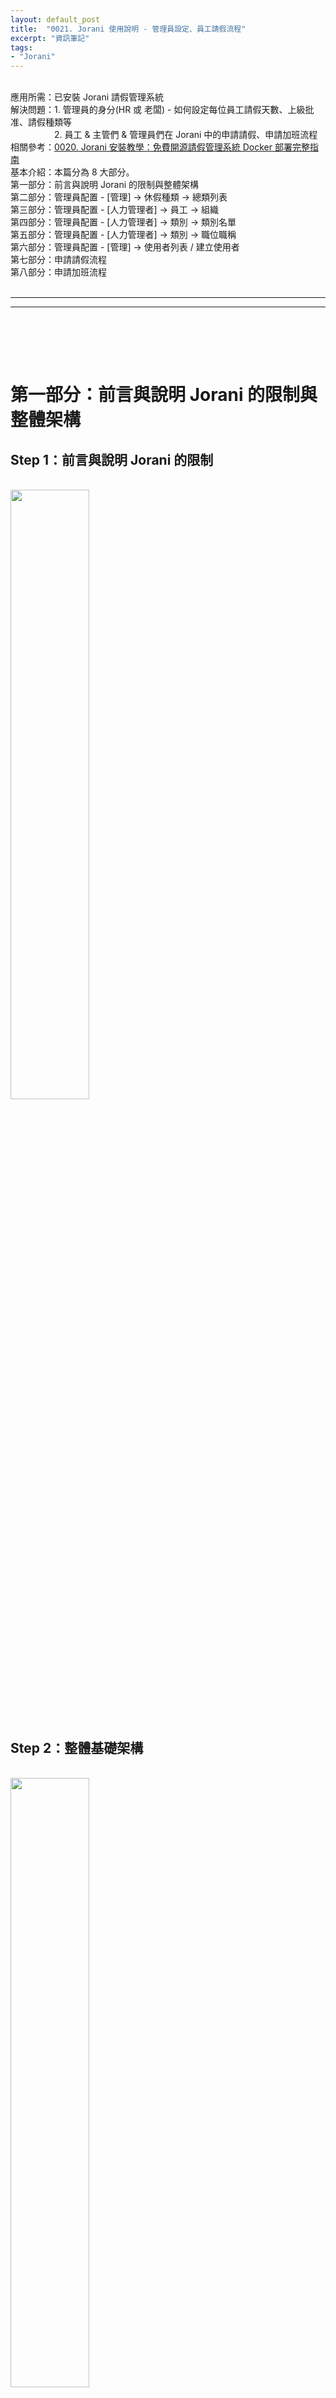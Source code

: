 ```yaml
---
layout: default_post
title:  "0021. Jorani 使用說明 - 管理員設定、員工請假流程"
excerpt: "資訊筆記"
tags: 
- "Jorani"
---
```


<div class="summary">
<br/>應用所需：已安裝 Jorani 請假管理系統
<br/>解決問題：1. 管理員的身分(HR 或 老闆) - 如何設定每位員工請假天數、上級批准、請假種類等
<br/>&emsp;&emsp;&emsp;&emsp;&emsp;2. 員工 & 主管們 & 管理員們在 Jorani 中的申請請假、申請加班流程
<br/>相關參考：<a href="https://gotoa1234.github.io/2025/10/25/1.html">0020. Jorani 安裝教學：免費開源請假管理系統 Docker 部署完整指南</a>
<br/>基本介紹：本篇分為 8 大部分。
<br/>第一部分：前言與說明 Jorani 的限制與整體架構
<br/>第二部分：管理員配置 - [管理] -> 休假種類 -> 總類列表
<br/>第三部分：管理員配置 - [人力管理者] -> 員工 -> 組織
<br/>第四部分：管理員配置 - [人力管理者] -> 類別 -> 類別名單
<br/>第五部分：管理員配置 - [人力管理者] -> 類別 -> 職位職稱
<br/>第六部分：管理員配置 - [管理] -> 使用者列表 / 建立使用者
<br/>第七部分：申請請假流程 
<br/>第八部分：申請加班流程 
</div>

<div class="title">
    <br/><hr class="titleinner">
	<span></span>
	<hr class="titleinner"><br/>
</div>

<br/><br/>
<h1>第一部分：前言與說明 Jorani 的限制與整體架構</h1>

<h2>Step 1：前言與說明 Jorani 的限制</h2>

<br/> <img src="/assets/image/Infomation/2025_11_01/000.png" alt="" width="50%" height="50%" />
<br/><br/>


<h2>Step 2：整體基礎架構</h2>

<br/> <img src="/assets/image/Infomation/2025_11_01/000.png" alt="" width="50%" height="50%" />
<br/><br/>

<h2>Step 3：以管理員的身分登入開始</h2>

<br/> <img src="/assets/image/Infomation/2025_11_01/000.png" alt="" width="50%" height="50%" />
<br/><br/>


 

<br/><br/>
<h1>第二部分：管理員配置 - [管理] -> 休假種類 -> 總類列表</h1>

<h2>Step 1：功能位置 & 說明</h2>
此功能是**請假系統一切的基礎**，要有請假類別才能成立整個請假管理
<br/>※每個假別的休假天數，要從 **合約** 與 **員工享有天數** 此 2 功能來設定，本篇後續部分都會說明

``` Markdown
休假種類：定義該企業提供員工可申請休假的種類
```

<br/>進入休假 -> 總類列表
<br/> <img src="/assets/image/Infomation/2025_11_01/001.png" alt="" width="50%" height="50%" />
<br/><br/>

<h2>Step 2：建立請假種類</h2>
預設只有**補休**，用於加班計數器使用，因此不能刪除，每間企業的狀況不同，可以依照需要自行建立，範例以台灣常見的請假類型建立
<br/>選擇 -> **建立請假種類**
<br/> <img src="/assets/image/Infomation/2025_11_01/006.png" alt="" width="50%" height="50%" />
<br/><br/>

<h2>Step 3：建立請假種類 - 建立所有資料</h2>
依序將所有資料補完

{:class="table table-bordered"}
| 名字      | 假別名稱 EX: 特休、陪產假、產假等等...     |
| Acronym   | 縮寫，用於企業內部的縮寫辨識，也可不填寫    |

<br/> <img src="/assets/image/Infomation/2025_11_01/007.png" alt="" width="50%" height="50%" />
<br/><br/>


<h2>Step 4：建立請假種類 - 參考台灣勞基法常見類型</h2>
2025 年，<a href="https://www.mol.gov.tw/1607/28162/28166/28218/28226/81499/post">台灣勞基法規則</a>參考後，整理如下：
<br/>※僅供參考，完整資訊請參考台灣政府勞基法規則

{:class="table table-bordered"}
| 補休 (compensate)	       | Jorani 預設，用於申請加班時的計數     |
| 特休 (paid leave)	       | 有薪水的休假，如年假     |
| 產假 (maternity leave)	 | 女性員工生產前後的休假  |
| 陪產假 (paternity leave) | 男性員工因配偶生產或育兒的休假  |
| 生理假 (menstrual leave) | 女性員工因生理期不適申請的假別    |
| 病假 (Sick leave)	       | 因疾病無法工作的假別  |
| 事假 (personal leave)	   | 因特殊事由申請的假別  |

<br/><br/>

<h2>Step 5：建立請假種類 - 完成結果示意</h2>
以下為範例說明用的請假種類，具體設定每間企業都不同。
<br/> <img src="/assets/image/Infomation/2025_11_01/008.png" alt="" width="50%" height="50%" />
<br/><br/>




<br/><br/>
<h1>第三部分：管理員配置 - [人力管理者] -> 員工 -> 組織</h1>

<h2>Step 1：功能位置 & 說明</h2>
只有擁有HR權限的使用者才可以修改組織架構，
<br/>※組織應符合自己的公司架構，會影響報表顯示、行事曆顯示，並且上級批准假單可以更直覺

``` Markdown
組織：定義該企業組織的架構，每個部門間的關係圖
```

<br/>進入人力管理者 -> 組織
<br/> <img src="/assets/image/Infomation/2025_11_01/002.png" alt="" width="50%" height="50%" />
<br/><br/>


<h2>Step 2：組織 - 初始為空</h2>
進入後初始為空(示意)
<br/> <img src="/assets/image/Infomation/2025_11_01/009_1.png" alt="" width="50%" height="50%" />
<br/><br/>

<h2>Step 3：組織 - 開始編輯</h2>
這邊的編輯方式是用滑鼠右鍵開始進行編輯
<br/> <img src="/assets/image/Infomation/2025_11_01/009_2.png" alt="" width="50%" height="50%" />
<br/><br/>

<h2>Step 4：組織 - 完成示意</h2>
完整編輯完成後，可能會有以下 **樹狀** 結構，範例拆了 6 個部門，最上級的為董事長，每個部門將主管、一般員工切割開來
<br/> <img src="/assets/image/Infomation/2025_11_01/010.png" alt="" width="50%" height="50%" />
<br/><br/>



<br/><br/>
<h1>第四部分：管理員配置 - [人力管理者] -> 類別 -> 類別名單</h1>

<h2>Step 1：功能位置 & 說明</h2>
只有擁有HR權限的使用者才可以修改類別名單，依照員工身分的不同有不一樣的合約
<br/>※一般公司可能會比照勞基法給予的休假天數

``` Markdown
類別：又名合約名單，定義企業與員工雇傭合同中，公司基於勞基法加上企業自身提供員工在此次契約中約定的休假享有天數
```

<br/>進入人力管理者 -> 類別 (英文名稱：Contract)
<br/> <img src="/assets/image/Infomation/2025_11_01/003.png" alt="" width="50%" height="50%" />
<br/><br/>


<h2>Step 2：類別 - 初始為空</h2>
進入後初始為空(示意)，需要建立企業對員工的初始合約，選擇建立類別
<br/> <img src="/assets/image/Infomation/2025_11_01/011.png" alt="" width="50%" height="50%" />
<br/><br/>

<h2>Step 3：類別 - 建立初始類別</h2>
開始依序補齊自己企業的所有合約類別

{:class="table table-bordered"}
| 1. 名字	    | 合約的名字，用於辨識  |
| 2. 起訖	    | 某些約聘的合約會用到(工讀生、一年一聘等等...)，大部分正職員工的契約不會用到此欄位 |
| 3. 預設類別	 | 若員工被分配到此合約，員工要請假時預設的請假類別(員工還是可以自行選擇，這裡只是預設值)  |

<br/> <img src="/assets/image/Infomation/2025_11_01/012.png" alt="" width="50%" height="50%" />
<br/><br/>

<h2>Step 4：類別 - 設定享有天數</h2>
這邊範例使用了三種合約，接著要對合約設定可休假天數，因此還需繼續編輯，如圖選擇 **享有天數**
<br/> <img src="/assets/image/Infomation/2025_11_01/013.png" alt="" width="50%" height="50%" />
<br/><br/>


<h2>Step 5：類別 - 設定享有天數 - 添加</h2>
進入後每個合約預設都是空，要選擇 **外加**
<br/> <img src="/assets/image/Infomation/2025_11_01/014.png" alt="" width="50%" height="50%" />
<br/><br/>


<h2>Step 6：類別 - 設定享有天數 - 設定特休</h2>
依照勞基法規定，員工初始第一年度會有 7 天特休
<br/>※更進階的用法 HR 可以先把每年度正職的特休天數配置好，每年替換員工該年度的對應特休天數
<br/> <img src="/assets/image/Infomation/2025_11_01/015.png" alt="" width="50%" height="50%" />
<br/><br/>


<h2>Step 7：類別 - 設定享有天數 - 設定完成</h2>
天數設定完成後，在此合約內可以檢視到在 **時間段** 中的可享休假天數
<br/> <img src="/assets/image/Infomation/2025_11_01/016.png" alt="" width="50%" height="50%" />
<br/><br/>





<br/><br/>
<h1>第五部分：管理員配置 - [人力管理者] -> 類別 -> 職位職稱</h1>

<h2>Step 1：功能位置 & 說明</h2>
只有擁有HR權限的使用者才可以修改職位職稱，用於 **辨識** 員工於企業內部的職等顯示
<br/>※每間企業都會不相同，因此公司 HR 應依照自己企業的內容配置

``` Markdown
職位職稱：每間企業分配的職位職稱，依照等級而劃分，會影響報表的分類顯示結果
```

<br/>進入人力管理者 -> 類別 -> 職位職稱
<br/> <img src="/assets/image/Infomation/2025_11_01/004.png" alt="" width="50%" height="50%" />
<br/><br/>



<h2>Step 2：職位職稱 - 初始為空</h2>
進入後初始為空(示意)，需要依照企業部門、職等定義所有職稱，選擇 **建立職稱**
<br/> <img src="/assets/image/Infomation/2025_11_01/017.png" alt="" width="50%" height="50%" />
<br/><br/>

<h2>Step 3：職位職稱 - 建立初始職稱</h2>
職稱為辨識用，將會影響報表，不同的員工，可能會用到相同的職稱
<br/>想要檢視部門特定職等的員工時，顯示報表很實用
<br/> <img src="/assets/image/Infomation/2025_11_01/018.png" alt="" width="50%" height="50%" />
<br/><br/>

<h2>Step 4：職位職稱 - 建立完成示意</h2>
這邊 Demo 展示，依照 **組織** 架構下，設定 **主管職**、**一般員工** 職等
<br/> <img src="/assets/image/Infomation/2025_11_01/019.png" alt="" width="50%" height="50%" />
<br/><br/>




<br/><br/>
<h1>第六部分：管理員配置 - [管理] -> 使用者列表 / 建立使用者</h1>

<h2>Step 1：功能位置 & 說明</h2>

<br/> <img src="/assets/image/Infomation/2025_11_01/005.png" alt="" width="50%" height="50%" />
<br/><br/>



<br/><br/>
<h1>第七部分：申請請假流程</h1>

<h2>Step 1：Jorani 基本介紹</h2>

<br/> <img src="/assets/image/Infomation/2025_11_01/000.png" alt="" width="50%" height="50%" />
<br/><br/>



<br/><br/>
<h1>第八部分：申請加班流程</h1>

<h2>Step 1：Jorani 基本介紹</h2>

<br/> <img src="/assets/image/Infomation/2025_11_01/000.png" alt="" width="50%" height="50%" />
<br/><br/>

